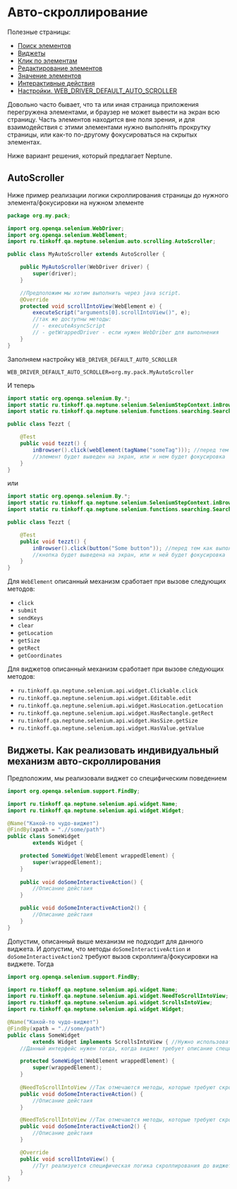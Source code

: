 # Авто-скроллирование

Полезные страницы:

- [Поиск элементов](ELEMENTS_SEARCHING.MD)
- [Виджеты](./WIDGET.MD)
- [Клик по элементам](./CLICK.MD)
- [Редактирование элементов](./EDIT.MD)
- [Значение элементов](./ELEMENT_VALUE.MD)
- [Интерактивные действия](./INTERACTION.MD)
- [Настройки. WEB_DRIVER_DEFAULT_AUTO_SCROLLER](./SETTINGS.MD#web_driver_default_auto_scroller)

Довольно часто бывает, что та или иная страница приложения перегружена элементами, и браузер не может вывести 
на экран всю страницу. Часть элементов находится вне поля зрения, и для взаимодействия с этими элементами нужно выполнять 
прокрутку страницы, или как-то по-другому фокусироваться на скрытых элементах.

Ниже вариант решения, который предлагает Neptune.

## AutoScroller

Ниже пример реализации логики скроллирования страницы до нужного элемента/фокусировки на нужном элементе

```java
package org.my.pack;

import org.openqa.selenium.WebDriver;
import org.openqa.selenium.WebElement;
import ru.tinkoff.qa.neptune.selenium.auto.scrolling.AutoScroller;

public class MyAutoScroller extends AutoScroller {

    public MyAutoScroller(WebDriver driver) {
        super(driver);
    }

    //Предположим мы хотим выполнить через java script.
    @Override
    protected void scrollIntoView(WebElement e) {
        executeScript("arguments[0].scrollIntoView()", e);
        //так же доступны методы:
        // - executeAsyncScript
        // - getWrappedDriver - если нужен WebDriber для выполнения
    }
}
```

Заполняем настройку `WEB_DRIVER_DEFAULT_AUTO_SCROLLER`

```properties
WEB_DRIVER_DEFAULT_AUTO_SCROLLER=org.my.pack.MyAutoScroller
```

И теперь

```java
import static org.openqa.selenium.By.*;
import static ru.tinkoff.qa.neptune.selenium.SeleniumStepContext.inBrowser;
import static ru.tinkoff.qa.neptune.selenium.functions.searching.SearchSupplier.*;

public class Tezzt {

    @Test
    public void tezzt() {
        inBrowser().click(webElement(tagName("someTag"))); //перед тем как выполнить click
        //элемент будет выведен на экран, или н нем будет фокусировка
    }
}
```

или 

```java
import static org.openqa.selenium.By.*;
import static ru.tinkoff.qa.neptune.selenium.SeleniumStepContext.inBrowser;
import static ru.tinkoff.qa.neptune.selenium.functions.searching.SearchSupplier.*;

public class Tezzt {

    @Test
    public void tezzt() {
        inBrowser().click(button("Some button")); //перед тем как выполнить click
        //кнопка будет выведена на экран, или н ней будет фокусировка
    }
}
```

Для `WebElement` описанный механизм сработает при вызове следующих методов:

- `click`
- `submit`
- `sendKeys`
- `clear`
- `getLocation`
- `getSize`
- `getRect`
- `getCoordinates`

Для виджетов описанный механизм сработает при вызове следующих методов:

- `ru.tinkoff.qa.neptune.selenium.api.widget.Clickable.click`
- `ru.tinkoff.qa.neptune.selenium.api.widget.Editable.edit`
- `ru.tinkoff.qa.neptune.selenium.api.widget.HasLocation.getLocation`
- `ru.tinkoff.qa.neptune.selenium.api.widget.HasRectangle.getRect`
- `ru.tinkoff.qa.neptune.selenium.api.widget.HasSize.getSize`
- `ru.tinkoff.qa.neptune.selenium.api.widget.HasValue.getValue`

## Виджеты. Как реализовать индивидуальный механизм авто-скроллирования

Предположим, мы реализовали виджет со специфическим поведением

```java
import org.openqa.selenium.support.FindBy;

import ru.tinkoff.qa.neptune.selenium.api.widget.Name;
import ru.tinkoff.qa.neptune.selenium.api.widget.Widget;

@Name("Какой-то чудо-виджет")
@FindBy(xpath = ".//some/path")
public class SomeWidget
        extends Widget {

    protected SomeWidget(WebElement wrappedElement) {
        super(wrappedElement);
    }
    
    public void doSomeInteractiveAction() {
        //Описание дейстаия
    }

    public void doSomeInteractiveAction2() {
        //Описание дейстаия
    }
}
```

Допустим, описанный выше механизм не подходит для данного виджета. И допустим, что методы `doSomeInteractiveAction` и 
`doSomeInteractiveAction2` требуют вызов скроллинга/фокусировки на виджете. Тогда

```java
import org.openqa.selenium.support.FindBy;

import ru.tinkoff.qa.neptune.selenium.api.widget.Name;
import ru.tinkoff.qa.neptune.selenium.api.widget.NeedToScrollIntoView;
import ru.tinkoff.qa.neptune.selenium.api.widget.ScrollsIntoView;
import ru.tinkoff.qa.neptune.selenium.api.widget.Widget;

@Name("Какой-то чудо-виджет")
@FindBy(xpath = ".//some/path")
public class SomeWidget
        extends Widget implements ScrollsIntoView { //Нужно использовать этот интерфейс
    //Данный интерфейс нужен тогда, когда виджет требует описание специфического скроллинга/фокуса

    protected SomeWidget(WebElement wrappedElement) {
        super(wrappedElement);
    }
    
    @NeedToScrollIntoView //Так отмечаются методы, которые требуют скроллинга/фокуса 
    public void doSomeInteractiveAction() {
        //Описание дейстаия
    }

    @NeedToScrollIntoView //Так отмечаются методы, которые требуют скроллинга/фокуса 
    public void doSomeInteractiveAction2() {
        //Описание дейстаия
    }

    @Override
    public void scrollIntoView() {
        //Тут реализуется специфическая логика скроллирования до виджета/фокуса на нем
    }
}
```